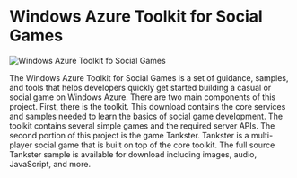 # Windows Azure Toolkit for Social Games #

![Windows Azure Toolkit fo Social Games](https://github.com/WindowsAzure-Toolkits/wa-toolkit-games/wiki/images/SocialGamesLogo.jpg?raw=true)

The Windows Azure Toolkit for Social Games is a set of guidance, samples, and tools that helps developers quickly get started building a casual or social game on Windows Azure. There are two main components of this project. First, there is the toolkit. This download contains the core services and samples needed to learn the basics of social game development. The toolkit contains several simple games and the required server APIs. The second portion of this project is the game Tankster. Tankster is a multi-player social game that is built on top of the core toolkit. The full source Tankster sample is available for download including images, audio, JavaScript, and more.